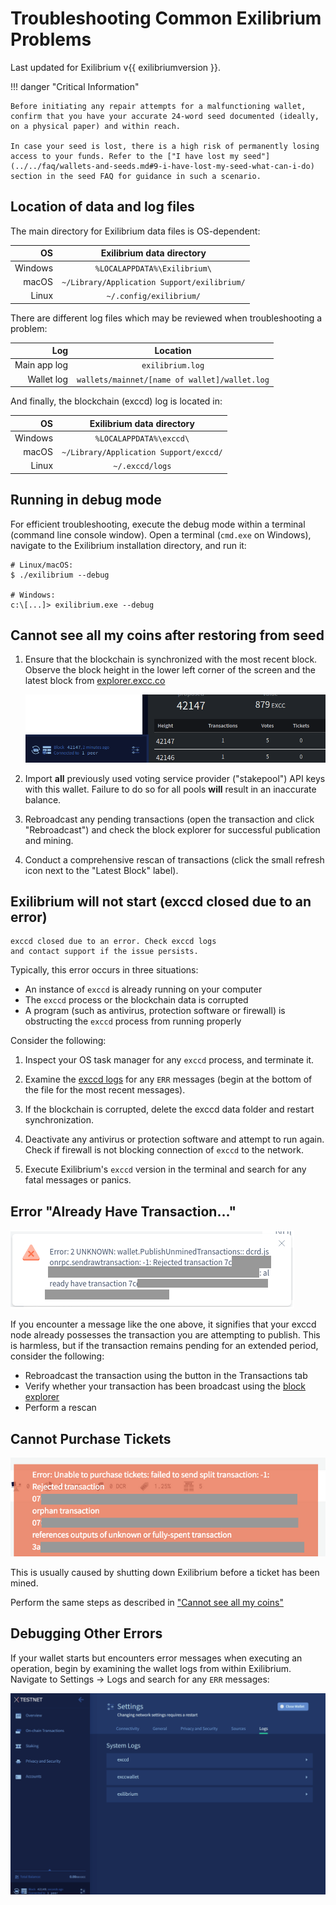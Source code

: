 # Troubleshooting Common Exilibrium Problems

Last updated for Exilibrium v{{ exilibriumversion }}.

!!! danger "Critical Information"

    Before initiating any repair attempts for a malfunctioning wallet, confirm that you have your accurate 24-word seed documented (ideally, on a physical paper) and within reach.

    In case your seed is lost, there is a high risk of permanently losing access to your funds. Refer to the ["I have lost my seed"](../../faq/wallets-and-seeds.md#9-i-have-lost-my-seed-what-can-i-do) section in the seed FAQ for guidance in such a scenario.

## Location of data and log files

The main directory for Exilibrium data files is OS-dependent:

| OS      | Exilibrium data directory                   |
| -------:|:-------------------------------------------:|
| Windows | `%LOCALAPPDATA%\Exilibrium\`                |
| macOS   | `~/Library/Application Support/exilibrium/` |
| Linux   | `~/.config/exilibrium/`                     |

There are different log files which may be reviewed when troubleshooting a problem:

| Log          | Location                                      |
| ------------:|:---------------------------------------------:|
| Main app log | `exilibrium.log`                              |
| Wallet log   | `wallets/mainnet/[name of wallet]/wallet.log` |

And finally, the blockchain (exccd) log is located in:

| OS      | Exilibrium data directory                   |
| -------:|:-------------------------------------------:|
| Windows | `%LOCALAPPDATA%\exccd\`                      |
| macOS   | `~/Library/Application Support/exccd/`       |
| Linux   | `~/.exccd/logs`                              |

## Running in debug mode

For efficient troubleshooting, execute the debug mode within a terminal (command line console window). Open a terminal (`cmd.exe` on Windows), navigate to the Exilibrium installation directory, and run it:

```no-highlight
# Linux/macOS:
$ ./exilibrium --debug

# Windows:
c:\[...]> exilibrium.exe --debug
```

## Cannot see all my coins after restoring from seed

1. Ensure that the blockchain is synchronized with the most recent block. Observe the block height in the lower left corner of the screen and the latest block from [explorer.excc.co](https://explorer.excc.co)

    ![Block Height](../../img/exilibrium/troubleshooting/blockheight.png)

2. Import **all** previously used voting service provider ("stakepool") API keys with this wallet. Failure to do so for all pools **will** result in an inaccurate balance.

3. Rebroadcast any pending transactions (open the transaction and click "Rebroadcast") and check the block explorer for successful publication and mining.

4. Conduct a comprehensive rescan of transactions (click the small refresh icon next to the "Latest Block" label).

## Exilibrium will not start (exccd closed due to an error)

```no-highlight
exccd closed due to an error. Check exccd logs
and contact support if the issue persists.
```

Typically, this error occurs in three situations:

- An instance of `exccd` is already running on your computer
- The `exccd` process or the blockchain data is corrupted
- A program (such as antivirus, protection software or firewall) is obstructing the `exccd` process from running properly

Consider the following:

1. Inspect your OS task manager for any `exccd` process, and terminate it.

2. Examine the [exccd logs](#location-of-data-and-log-files) for any `ERR` messages (begin at the bottom of the file for the most recent messages).

3. If the blockchain is corrupted, delete the exccd data folder and restart synchronization.

4. Deactivate any antivirus or protection software and attempt to run again. Check if firewall is not blocking connection of `exccd` to the network.

4. Execute Exilibrium's `exccd` version in the terminal and search for any fatal messages or panics.

## Error "Already Have Transaction..."

![Rebroadcast error](../../img/exilibrium/troubleshooting/rebroadcast.png)

If you encounter a message like the one above, it signifies that your exccd node already possesses the transaction you are attempting to publish. This is harmless, but if the transaction remains pending for an extended period, consider the following:

- Rebroadcast the transaction using the button in the Transactions tab
- Verify whether your transaction has been broadcast using the [block explorer](https://explorer.excc.co/)
- Perform a rescan

## Cannot Purchase Tickets

![Cannot purchase ticket](../../img/exilibrium/troubleshooting/purchaseticket.png)

This is usually caused by shutting down Exilibrium before a ticket has been mined.

Perform the same steps as described in ["Cannot see all my coins"](#cannot-see-all-my-coins-after-restoring-from-seed)

## Debugging Other Errors

If your wallet starts but encounters error messages when executing an operation, begin by examining the wallet logs from within Exilibrium. Navigate to Settings -> Logs and search for any `ERR` messages:

![Logs Page](../../img/exilibrium/troubleshooting/logs.png)
